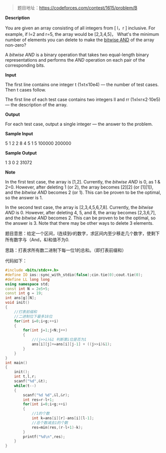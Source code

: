 > 题目地址：https://codeforces.com/contest/1615/problem/B

**Description**

You are given an array consisting of all integers from [ l，r ] inclusive. For example, if l=2 and r=5, the array would be [2,3,4,5]， What's the minimum number of elements you can delete to make the [bitwise AND](https://en.wikipedia.org/wiki/Bitwise_operation#AND) of the array non-zero?

A *bitwise AND* is a binary operation that takes two equal-length binary representations and performs the *AND* operation on each pair of the corresponding bits.

**Input**

The first line contains one integer t (1≤t≤10e4) — the number of test cases. Then t cases follow.

The first line of each test case contains two integers ll and rr (1≤l≤r≤2⋅10e5) — the description of the array.

**Output**

For each test case, output a single integer — the answer to the problem.

**Sample Input**

5
1 2
2 8
4 5
1 5
100000 200000

**Sample Output**

1
3
0
2
31072

**Note**

In the first test case, the array is [1,2]. Currently, the *bitwise AND* is 0, as 1 & 2=0. However, after deleting 1 (or 2), the array becomes [2][2] (or [1][1]), and the *bitwise AND* becomes 2 (or 1). This can be proven to be the optimal, so the answer is 1.

In the second test case, the array is [2,3,4,5,6,7,8]. Currently, the *bitwise AND* is 0. However, after deleting 4, 5, and 8, the array becomes [2,3,6,7], and the *bitwise AND* becomes 2. This can be proven to be the optimal, so the answer is 3. Note that there may be other ways to delete 3 elements.

题目意思：给定一个区间，l连续到r的数字，求区间内至少移走几个数字，使剩下所有数字与（And，&)和值不为0.

思路：打表求所有数二进制下每一位1的总和。（即打表前缀和）

代码如下：

```c++
#include <bits/stdc++.h>
#define IO ios::sync_with_stdio(false);cin.tie(0);cout.tie(0);
#define LL long long
using namespace std;
const int N = 2e5+5;
const int g = 19;
int ans[g][N];
void init()
{
	//打表前缀和 
	//二进制位下最多18位 
	for(int i=0;i<g;++i)
	{
		for(int j=1;j<N;j++)
		{
			//(j>>i)&1 判断第i位是否为1 
			ans[i][j]+=ans[i][j-1] + ((j>>i)&1);
		}
	}
}
int main()
{
	init();
	int t,l,r;
	scanf("%d",&t);
	while(t--)
	{
		scanf("%d %d",&l,&r);
		int res=r-l+1;
		for(int i=0;i<g;++i)
		{
			//1的个数 
			int k=ans[i][r]-ans[i][l-1];
			//总个数减去1的个数 
			res=min(res,(r-l+1)-k);
		}
		printf("%d\n",res);
	}
}
```

